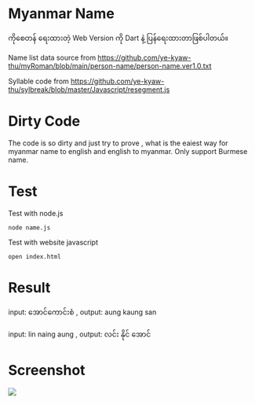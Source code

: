 # Myanmar Name

ကိုစေတန် ရေးထားတဲ့ Web Version ကို Dart နဲ့ ပြန်ရေးထားတာဖြစ်ပါတယ်။



Name list data source from https://github.com/ye-kyaw-thu/myRoman/blob/main/person-name/person-name.ver1.0.txt

Syllable code from https://github.com/ye-kyaw-thu/sylbreak/blob/master/Javascript/resegment.js

# Dirty Code

The code is so dirty and just try to prove , what is the eaiest way for myanmar name to english and english to myanmar. Only support Burmese name.

# Test

Test with node.js

```
node name.js
```

Test with website javascript

```
open index.html
```

# Result

input: အောင်ကောင်းစံ , output: aung kaung san

input: lin naing aung , output: လင်း နိုင် အောင်

# Screenshot

![](./screen.png)